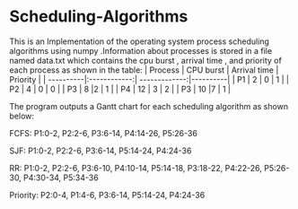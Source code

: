 # Scheduling-Algorithms
This is an Implementation of the operating system process scheduling algorithms using numpy .Information about processes is stored in a file named data.txt which contains the cpu burst , arrival time , and priority of each process as shown in the table:
| Process   | CPU burst    | Arrival time  | Priority |
| ----------|:------------:| -------------:|----------|
| P1        | 2            | 0             | 1        |
| P2        | 4      |  0 | 0 |
| P3 | 8  |2    |    1 |
| P4      | 12    |  3 | 2 |
| P3 | 10  |7    |    1 |

The program outputs a Gantt chart for each scheduling algorithm as shown below:

FCFS:
P1:0-2, P2:2-6, P3:6-14, P4:14-26, P5:26-36

SJF:
P1:0-2, P2:2-6, P3:6-14, P5:14-24, P4:24-36

RR:
P1:0-2, P2:2-6, P3:6-10, P4:10-14, P5:14-18, P3:18-22, P4:22-26, P5:26-30, P4:30-34, P5:34-36

Priority:
P2:0-4, P1:4-6, P3:6-14, P5:14-24, P4:24-36
